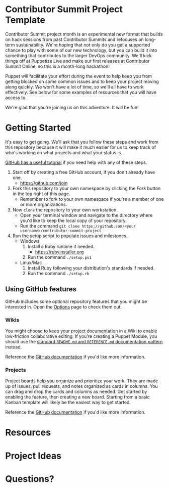 # Contributor Summit Project Template

Contributor Summit project month is an experimental new format that builds on hack
sessions from past Contributor Summits and refocuses on long-term sustainability.
We're hoping that not only do you get a supported chance to play with some of our
new technology, but you can build it into something that contributes to the larger
DevOps community. We'll kick things off at Puppetize Live and make our first
releases at Contributor Summit Online, so this is a month-long hackathon!

Puppet will facilitate your effort during the event to help keep you from getting
blocked on some common issues and to keep your project moving along quickly. We
won't have a lot of time, so we'll all have to work effectively. See below for some
examples of resources that you will have access to.

We're glad that you're joining us on this adventure. It will be fun!

# Getting Started

It's easy to get going. We'll ask that you follow these steps and work from this
repository because it will make it much easier for us to keep track of who's working
on what projects and what your status is.

[GitHub has a useful tutorial](https://help.github.com/articles/fork-a-repo/) if you
need help with any of these steps.

1. Start off by creating a free GitHub account, if you don't already have one.
    * https://github.com/join
1. Fork this repository to your own namespace by clicking the *Fork* button in
   the top right of this page.
    * Remember to fork to your own namespace if you're a member of one or more organizations.
1. Now `clone` the repository to your own workstation.
    * Open your terminal window and navigate to the directory where you'd like to keep
      the local copy of your repository.
    * Run the command `git clone https://github.com/<your username>/contributor-summit-project`
1. Run the setup script to populate issues and milestones.
    * Windows
      1. Install a Ruby runtime if needed.
          * https://rubyinstaller.org
      1. Run the command `./setup.ps1`
    * Linux/Mac
      1. Install Ruby following your distribution's standards if needed.
      1. Run the command `./setup.rb`
          
## Using GitHub features
GitHub includes some optional repository features that you might be interested in.
Open the [Options](../../settings) page to check them out.

### Wikis
You might choose to keep your project documentation in a Wiki to enable low-friction
collaborative editing. If you're creating a Puppet Module, you should use the
[standard `README.md` and `REFERENCE.md` documentation pattern](https://puppet.com/docs/puppet/latest/modules_documentation.html) instead.

Reference the [GitHub documentation](https://help.github.com/articles/about-github-wikis)
if you'd like more information.

### Projects
Project boards help you organize and prioritize your work. They are made up of issues,
pull requests, and notes organized as cards in columns. You can drag and drop the
cards and columns as needed. Get started by enabling the feature, then creating a new
board. Starting from a basic Kanban template will likely be the easiest way to get started.

Reference the [GitHub documentation](https://help.github.com/articles/about-project-boards)
if you'd like more information.

# Resources

# Project Ideas

# Questions?
